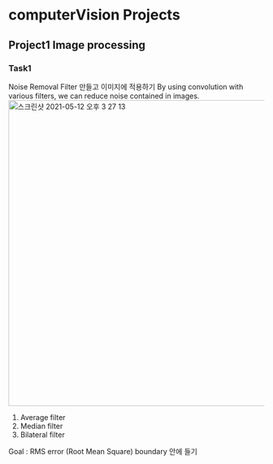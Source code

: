 # computerVision Projects

## Project1 Image processing

### Task1
Noise Removal Filter 만들고 이미지에 적용하기
By using convolution with various filters, we can reduce noise contained in images.
<img width="602" alt="스크린샷 2021-05-12 오후 3 27 13" src="https://user-images.githubusercontent.com/27672442/117928452-896a8f00-b336-11eb-94a4-e19343fdd7ed.png">

1. Average filter
2. Median filter
3. Bilateral filter

[Bilateral fiflet란?]: https://redstarhong.tistory.com/57

Goal : RMS error (Root Mean Square) boundary 안에 들기
